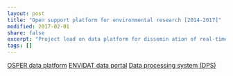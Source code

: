 ```yaml
---
layout: post
title: "Open support platform for environmental research [2014-2017]"
modified: 2017-02-01
share: false
excerpt: "Project lead on data platform for dissemin ation of real-time and other diverse datasources, WSL Institute for Snow and Avalanche Research SLF"
tags: []
---
```


<a href="http://www.osper.ch" class="btn btn-success">OSPER data platform</a>
<a href="http://www.envidat.ch/" class="btn btn-success">ENVIDAT data portal</a>
<a href="http://montblanc.slf.ch/DPS/" class="btn btn-success">Data processing system (DPS)</a>
